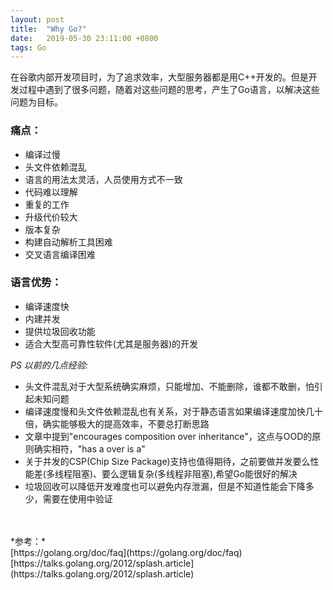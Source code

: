```yaml
---
layout: post
title:  "Why Go?"
date:   2019-05-30 23:11:00 +0800
tags: Go
---
```


在谷歌内部开发项目时，为了追求效率，大型服务器都是用C++开发的。但是开发过程中遇到了很多问题，随着对这些问题的思考，产生了Go语言，以解决这些问题为目标。

### 痛点：
* 编译过慢
* 头文件依赖混乱
* 语言的用法太灵活，人员使用方式不一致
* 代码难以理解
* 重复的工作
* 升级代价较大
* 版本复杂
* 构建自动解析工具困难
* 交叉语言编译困难

### 语言优势：
* 编译速度快
* 内建并发
* 提供垃圾回收功能
* 适合大型高可靠性软件(尤其是服务器)的开发

*PS 以前的几点经验:*
* 头文件混乱对于大型系统确实麻烦，只能增加、不能删除，谁都不敢删，怕引起未知问题
* 编译速度慢和头文件依赖混乱也有关系，对于静态语言如果编译速度加快几十倍，确实能够极大的提高效率，不要总打断思路
* 文章中提到"encourages composition over inheritance"，这点与OOD的原则确实相符，"has a over is a"
* 关于并发的CSP(Chip Size Package)支持也值得期待，之前要做并发要么性能差(多线程阻塞)、要么逻辑复杂(多线程非阻塞),希望Go能很好的解决
* 垃圾回收可以降低开发难度也可以避免内存泄漏，但是不知道性能会下降多少，需要在使用中验证

<br/>
<br/>
*参考：*<br/>
[https://golang.org/doc/faq](https://golang.org/doc/faq)<br/>
[https://talks.golang.org/2012/splash.article](https://talks.golang.org/2012/splash.article)<br/>
